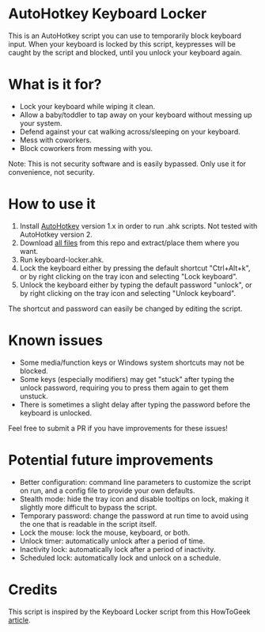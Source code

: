 # AutoHotkey Keyboard Locker

This is an AutoHotkey script you can use to temporarily block keyboard input. When your keyboard is locked by this script, keypresses will be caught by the script and blocked, until you unlock your keyboard again.

# What is it for?

- Lock your keyboard while wiping it clean.
- Allow a baby/toddler to tap away on your keyboard without messing up your system.
- Defend against your cat walking across/sleeping on your keyboard.
- Mess with coworkers.
- Block coworkers from messing with you.

Note: This is not security software and is easily bypassed. Only use it for convenience, not security.

# How to use it

1) Install [AutoHotkey](https://www.autohotkey.com/) version 1.x in order to run .ahk scripts. Not tested with AutoHotkey version 2.
2) Download [all files](https://github.com/sophice/ahk-keyboard-locker/archive/refs/heads/main.zip) from this repo and extract/place them where you want.
3) Run keyboard-locker.ahk.
4) Lock the keyboard either by pressing the default shortcut "Ctrl+Alt+k", or by right clicking on the tray icon and selecting "Lock keyboard".
5) Unlock the keyboard either by typing the default password "unlock", or by right clicking on the tray icon and selecting "Unlock keyboard".

The shortcut and password can easily be changed by editing the script.

# Known issues

- Some media/function keys or Windows system shortcuts may not be blocked.
- Some keys (especially modifiers) may get "stuck" after typing the unlock password, requiring you to press them again to get them unstuck.
- There is sometimes a slight delay after typing the password before the keyboard is unlocked.

Feel free to submit a PR if you have improvements for these issues!

# Potential future improvements

- Better configuration: command line parameters to customize the script on run, and a config file to provide your own defaults.
- Stealth mode: hide the tray icon and disable tooltips on lock, making it slightly more difficult to bypass the script.
- Temporary password: change the password at run time to avoid using the one that is readable in the script itself.
- Lock the mouse: lock the mouse, keyboard, or both.
- Unlock timer: automatically unlock after a period of time.
- Inactivity lock: automatically lock after a period of inactivity.
- Scheduled lock: automatically lock and unlock on a schedule.

# Credits

This script is inspired by the Keyboard Locker script from this HowToGeek [article](https://www.howtogeek.com/howto/11570/disable-the-keyboard-with-a-keyboard-shortcut-in-windows/).
